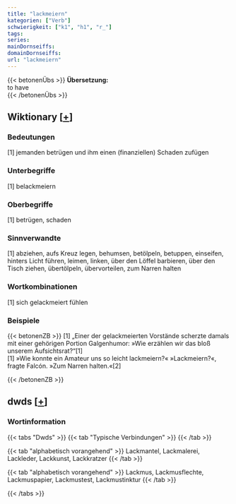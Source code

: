 ```yaml
---
title: "lackmeiern"
kategorien: ["Verb"]
schwierigkeit: ["k1", "h1", "r_"]
tags:
series:
mainDornseiffs:
domainDornseiffs:
url: "lackmeiern"
---
```


{{< betonenÜbs >}}
**Übersetzung:**  
to have  
{{< /betonenÜbs >}}

## Wiktionary [[+](https://de.wiktionary.org/wiki/lackmeiern)]

### Bedeutungen
[1] jemanden betrügen und ihm einen (finanziellen) Schaden zufügen  

### Unterbegriffe
[1] belackmeiern  

### Oberbegriffe
[1] betrügen, schaden  

### Sinnverwandte
[1] abziehen, aufs Kreuz legen, behumsen, betölpeln, betuppen, einseifen, hinters Licht führen, leimen, linken, über den Löffel barbieren, über den Tisch ziehen, übertölpeln, übervorteilen, zum Narren halten  

### Wortkombinationen
[1] sich gelackmeiert fühlen  

### Beispiele
{{< betonenZB >}}
[1] „Einer der gelackmeierten Vorstände scherzte damals mit einer gehörigen Portion Galgenhumor: »Wie erzählen wir das bloß unserem Aufsichtsrat?“[1]  
[1] »Wie konnte ein Amateur uns so leicht lackmeiern?« »Lackmeiern?«, fragte Falcón. »Zum Narren halten.«[2]  

{{< /betonenZB >}}


## dwds [[+](https://www.dwds.de/wb/lackmeiern)]

### Wortinformation
{{< tabs "Dwds" >}}
{{< tab "Typische Verbindungen" >}}
{{< /tab >}}

{{< tab "alphabetisch vorangehend" >}}
Lackmantel, Lackmalerei, Lackleder, Lackkunst, Lackkratzer
{{< /tab >}}

{{< tab "alphabetisch vorangehend" >}}
Lackmus, Lackmusflechte, Lackmuspapier, Lackmustest, Lackmustinktur
{{< /tab >}}

{{< /tabs >}}

